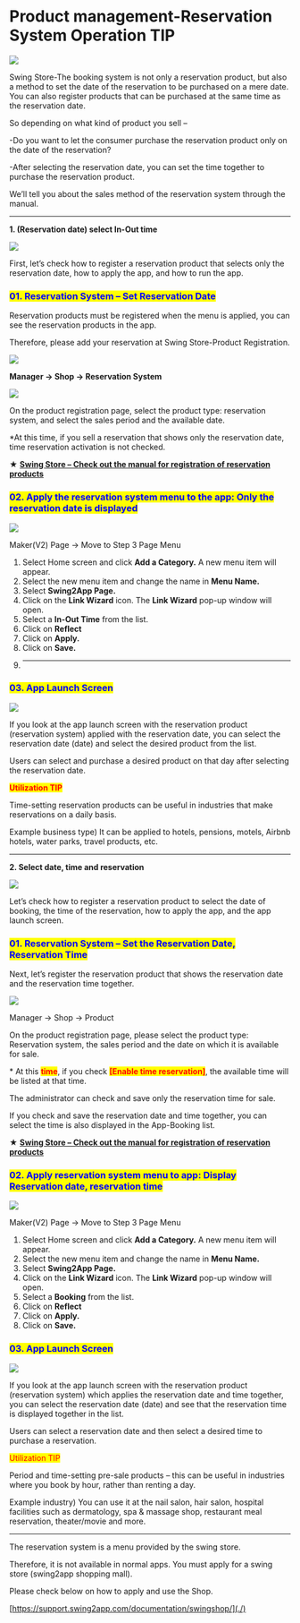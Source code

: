 # Product management-Reservation System Operation TIP

![](https://support.swing2app.com/wp-content/uploads/2019/07/shop17-1.png)

Swing Store-The booking system is not only a reservation product, but also a method to set the date of the reservation to be purchased on a mere date. You can also register products that can be purchased at the same time as the reservation date.

So depending on what kind of product you sell –

\-Do you want to let the consumer purchase the reservation product only on the date of the reservation?

\-After selecting the reservation date, you can set the time together to purchase the reservation product.

We’ll tell you about the sales method of the reservation system through the manual.

***

**1. (Reservation date) select In-Out time**

![](https://support.swing2app.com/wp-content/uploads/2019/07/Group-867@3x.png)

First, let’s check how to register a reservation product that selects only the reservation date, how to apply the app, and how to run the app.



### <mark style="color:blue;">**01. Reservation System – Set Reservation Date**</mark>

Reservation products must be registered when the menu is applied, you can see the reservation products in the app.

Therefore, please add your reservation at Swing Store-Product Registration.&#x20;

![](https://support.swing2app.com/wp-content/uploads/2019/07/reshotel.png)

**Manager → Shop → Reservation System**

![](https://support.swing2app.com/wp-content/uploads/2019/07/reshotel1.png)

On the product registration page, select the product type: reservation system, and select the sales period and the available date.

\*At this time, if you sell a reservation that shows only the reservation date, time reservation activation is not checked.

**★** [**Swing Store – Check out the manual for registration of reservation products**](https://support.swing2app.com/documentation/swingshop/reservationproduct/)



### <mark style="color:blue;">**02. Apply the reservation system menu to the app: Only the reservation date is displayed**</mark>

![](https://support.swing2app.com/wp-content/uploads/2019/07/bookhotel.png)

Maker(V2) Page → Move to Step 3 Page Menu

1. Select Home screen and click **Add a Category.** A new menu item will appear.
2. Select the new menu item and change the name in **Menu Name.**
3. Select **Swing2App Page.**&#x20;
4. Click on the **Link Wizard** icon. The **Link Wizard** pop-up window will open.&#x20;
5. Select a **In-Out Time** from the list.
6. Click on **Reflect**
7. Click on **Apply.**
8. Click on **Save.**
9. ****

### <mark style="color:blue;">**03. App Launch Screen**</mark>

![](https://support.swing2app.com/wp-content/uploads/2019/07/Group-868@3x.png)

If you look at the app launch screen with the reservation product (reservation system) applied with the reservation date, you can select the reservation date (date) and select the desired product from the list.&#x20;

Users can select and purchase a desired product on that day after selecting the reservation date.



<mark style="color:red;">**Utilization TIP**</mark>

Time-setting reservation products can be useful in industries that make reservations on a daily basis.

Example business type) It can be applied to hotels, pensions, motels, Airbnb hotels, water parks, travel products, etc.

***

**2. Select date, time and reservation**

![](https://support.swing2app.com/wp-content/uploads/2019/07/Group-869@3x.png)

Let’s check how to register a reservation product to select the date of booking, the time of the reservation, how to apply the app, and the app launch screen.



### <mark style="color:blue;">**01. Reservation System – Set the Reservation Date, Reservation Time**</mark>

Next, let’s register the reservation product that shows the reservation date and the reservation time together.

![](https://support.swing2app.com/wp-content/uploads/2019/07/salon.png)

Manager → Shop → Product

On the product registration page, please select the product type: Reservation system, the sales period and the date on which it is available for sale.

\* At this <mark style="color:red;">**time**</mark>, if you check <mark style="color:red;">**\[Enable time reservation]**</mark>, the available time will be listed at that time.

The administrator can check and save only the reservation time for sale.

If you check and save the reservation date and time together, you can select the time is also displayed in the App-Booking list.&#x20;

**★** [**Swing Store – Check out the manual for registration of reservation products**](reservationproduct.md)



### <mark style="color:blue;">**02. Apply reservation system menu to app: Display Reservation date, reservation time**</mark>&#x20;

![](https://support.swing2app.com/wp-content/uploads/2019/07/reserv.png)

Maker(V2) Page → Move to Step 3 Page Menu

1. Select Home screen and click **Add a Category.** A new menu item will appear.
2. Select the new menu item and change the name in **Menu Name.**
3. Select **Swing2App Page.**&#x20;
4. Click on the **Link Wizard** icon. The **Link Wizard** pop-up window will open.&#x20;
5. Select a **Booking** from the list.
6. Click on **Reflect**
7. Click on **Apply.**
8. Click on **Save.**

### <mark style="color:blue;">**03. App Launch Screen**</mark>

![](https://support.swing2app.com/wp-content/uploads/2019/07/Group-870@3x.png)

If you look at the app launch screen with the reservation product (reservation system) which applies the reservation date and time together, you can select the reservation date (date) and see that the reservation time is displayed together in the list.

Users can select a reservation date and then select a desired time to purchase a reservation.



<mark style="color:red;">Utilization TIP</mark>

Period and time-setting pre-sale products – this can be useful in industries where you book by hour, rather than renting a day.

Example industry) You can use it at the nail salon, hair salon, hospital facilities such as dermatology, spa & massage shop, restaurant meal reservation, theater/movie and more.

***

The reservation system is a menu provided by the swing store.

Therefore, it is not available in normal apps. You must apply for a swing store (swing2app shopping mall).

Please check below on how to apply and use the Shop.&#x20;

[https://support.swing2app.com/documentation/swingshop/](./)
